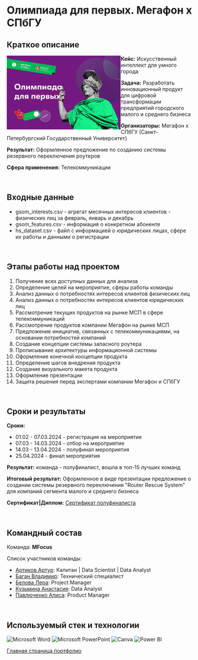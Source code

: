 # Олимпиада для первых. Мегафон х СПбГУ

## Краткое описание

<img src="https://github.com/ArturArtikov/Portfolio/blob/main/1_media/3_case_championships_projects/case_projects4.jpg" height=200 align="left"> 

__Кейс:__ Искусственный интеллект для умного города

__Задача:__ Разработать инновационный продукт для цифровой трансформации предприятий городского малого и среднего бизнеса

__Организаторы:__ Мегафон х СПбГУ (Санкт-Петербургский Государственный Университет)

__Результат:__ Оформленное предложение по созданию системы резервного переключения роутеров

__Сфера применения:__ Телекоммуникации 

<br/>

## Входные данные

* gsom_interests.csv - агрегат месячных интересов клиентов - физических лиц за февраль, январь и декабрь
* gsom_features.csv - информация о конкретном абоненте
* hs_dataset.csv - файл с информацией о юридических лицах, сфере их работы и данными о регистрации

<br/>

## Этапы работы над проектом

1. Получение всех доступных данных для анализа
2. Определение целей на мероприятие, сферы работы команды
3. Анализ данных о потребностях интересов клиентов физических лиц
4. Анализ данных о потребностях интересов клиентов юридических лиц
5. Рассмотрение текущих продуктов на рынке МСП в сфере телекоммуникаций
6. Рассмотрение продуктов компании Мегафон на рынке МСП
7. Предложение инициатив, связанных с телекоммуникациями, на основании потребностей компаний
8. Создание концепции системы запасного роутера
9. Прописывание архитектуры информационной системы
10. Оформление конечной кооцепции продукта
11. Определение шагов внедрения продукта
12. Создание визуального макета продукта
13. Оформление презентации
14. Защита решения перед экспертами компании Мегафон и СПбГУ

<br/>

## Сроки и результаты

__Сроки:__ 
  * 01.02 - 07.03.2024 - регистрация на мероприятие
  * 07.03 - 14.03.2024 - отбор на мероприятие
  * 14.03 - 13.04.2024 - полуфинал мероприятия
  * 25.04.2024 - финал мероприятия

__Результат:__ команда - полуфиналист, вошла в топ-15 лучших команд

__Итоговый результат:__ Оформленное в виде презентации предложение о создании системы резервного переключения "Router Rescue System" для компаний сегмента малого и среднего бизнеса

__Сертификат|Диплом:__ [Сертификат полуфиналиста](https://github.com/ArturArtikov/Portfolio/blob/main/1_media/4_certificates/%D0%9C%D0%B5%D0%B3%D0%B0%D1%84%D0%BE%D0%BD%20%D1%85%20%D0%A1%D0%9F%D0%B1%D0%93%D0%A3.%20%D0%9E%D0%BB%D0%B8%D0%BC%D0%BF%D0%B8%D0%B0%D0%B4%D0%B0%20%D0%B4%D0%BB%D1%8F%20%D0%BF%D0%B5%D1%80%D0%B2%D1%8B%D1%85%20-%202024.%20%D0%A1%D0%B5%D1%80%D1%82%D0%B8%D1%84%D0%B8%D0%BA%D0%B0%D1%82%20%D0%BF%D0%BE%D0%BB%D1%83%D1%84%D0%B8%D0%BD%D0%B0%D0%BB%D0%B8%D1%81%D1%82%D0%B0.%20%D0%90%D1%80%D1%82%D1%83%D1%80%20%D0%90%D1%80%D1%82%D0%B8%D0%BA%D0%BE%D0%B2.pdf)

<br/>

## Командный состав

Команда: __MFocus__

Список участников команды:

* [Артиков Артур](https://t.me/ArturArtikov): Капитан | Data Scientist | Data Analyst
* [Баган Владимир](https://t.me/Baga11111): Технический специалист
* [Белова Лера](https://t.me/lerbelova): Project Manager
* [Кузьмина Анастасия](https://t.me/kuasya): Data Analyst
* [Павлюченко Алиса](https://t.me/notfromwunderland): Product Manager

<br/>

## Используемый стек и технологии

![Microsoft Word](https://img.shields.io/badge/Microsoft_Word-2B579A?style=for-the-badge&logo=microsoft-word&logoColor=white)
![Microsoft PowerPoint](https://img.shields.io/badge/Microsoft_PowerPoint-B7472A?style=for-the-badge&logo=microsoft-powerpoint&logoColor=white)
![Canva](https://img.shields.io/badge/Canva-%2300C4CC.svg?style=for-the-badge&logo=Canva&logoColor=white)
![Power BI](https://img.shields.io/badge/power_bi-F2C811?style=for-the-badge&logo=powerbi&logoColor=black)

[Главная страница портфолио](https://github.com/ArturArtikov/Portfolio/blob/main/README.md)
